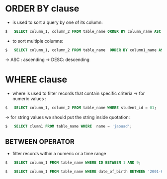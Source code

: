 
# ORDER BY clause
- is used to sort a query by one of its column:
```sql
$	SELECT column_1, column_2 FROM table_name ORDER BY column_name ASC | DESC;
```
- to sort multiple columns:
```sql
$	SELECT column_1, column_2 FROM table_name  ORDER BY column1_name ASC, column2_name DESC;
```
-> ASC : ascending
-> DESC: descending

# WHERE clause
- where is used to filter records that contain specific criteria
-> for numeric values :
```sql
$	SELECT column_1, column_2 FROM table_name WHERE student_id = 01;
```
-> for string values  we should put the string inside quotation:
```sql
$	SELECT clumn1 FROM table_name WHERE  name = 'jaouad';
```
## BETWEEN OPERATOR
- filter records within a numeric or a time range
```sql
$	SELECT column_1 FROM table_name WHERE ID BETWEEN 1 AND 9;
```
```sql
$	SELECT column_1 FROM table_name WHERE date_of_birth BETWEEN '2001-07-01' and '2003-01-02';
```
